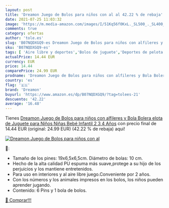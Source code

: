 ```yaml
---
layout: post
title: 'Dreamon Juego de Bolos para niños con al al 42.22 % de rebaja'
date: 2021-07-25 11:03:32
image: 'https://m.media-amazon.com/images/I/51Kq56f0KxL._SL500_._SL400_.jpg'
comments: true
category: ofertas
author: 'tole.es'
slug: 'B07NQDXGQ9-es Dreamon Juego de Bolos para niños con alfileres y Bola...'
sku: 'B07NQDXGQ9-es'
tags: [ 'Aire libre y deportes','Bolos de juguete','Deportes de pelota de juguete','Juguetes','Juguetes y juegos','bebé','dreamon', ]
actualPrice: 14.44 EUR
currency: EUR
price: 14.44
comparePrice: 24.99 EUR
prodname: 'Dreamon Juego de Bolos para niños con alfileres y Bola Bolera elota de Juguete para Niños Niñas Bebé Infantil 2 3 4 Años'
country: 'es'
flag: '🇪🇸'
brand: 'Dreamon'
buyurl: 'https://www.amazon.es/dp/B07NQDXGQ9/?tag=tolees-21'
descuento: '42.22'
average: '16.48'
---
```


Tienes [Dreamon Juego de Bolos para niños con alfileres y Bola Bolera elota de Juguete para Niños Niñas Bebé Infantil 2 3 4 Años](https://www.amazon.es/dp/B07NQDXGQ9/?tag=tolees-21) con precio final de  14.44 EUR (original: 24.99 EUR) (42.22 %  de rebaja) aqui!

[![Dreamon Juego de Bolos para niños con al](https://m.media-amazon.com/images/I/51Kq56f0KxL._SL500_._SL400_.jpg)](https://www.amazon.es/dp/B07NQDXGQ9/?tag=tolees-21)

🔎:

- Tamaño de los pines: 19x6,5x6,5cm. Diámetro de bolas: 10 cm.
- Hecho de la alta calidad PU espuma más suave,protege a su hijo de los perjuicios y los mantiene entretenidos.
- Para uso en interiores y al aire libre juego.Conveniente por 2 años.
- Con los números y los animales impresos en los bolos, los niños pueden aprender jugando.
- Contenido: 6 Pins y 1 bola de bolos.

[🛒 Comprar!!!](https://www.amazon.es/dp/B07NQDXGQ9/?tag=tolees-21)
